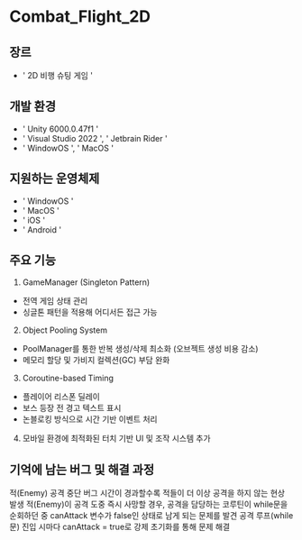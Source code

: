 # Combat_Flight_2D

## 장르
- ' 2D 비행 슈팅 게임 '

## 개발 환경
- ' Unity 6000.0.47f1 '
- ' Visual Studio 2022 ', ' Jetbrain Rider '
- ' WindowOS ', ' MacOS '

## 지원하는 운영체제
- ' WindowOS '
- ' MacOS '
- ' iOS '
- ' Android '

## 주요 기능
1. GameManager (Singleton Pattern)
  - 전역 게임 상태 관리
  - 싱글톤 패턴을 적용해 어디서든 접근 가능

2. Object Pooling System
  - PoolManager를 통한 반복 생성/삭제 최소화 (오브젝트 생성 비용 감소)
  - 메모리 할당 및 가비지 컬렉션(GC) 부담 완화

3. Coroutine-based Timing
  - 플레이어 리스폰 딜레이
  - 보스 등장 전 경고 텍스트 표시
  - 논블로킹 방식으로 시간 기반 이벤트 처리

4. 모바일 환경에 최적화된 터치 기반 UI 및 조작 시스템 추가

## 기억에 남는 버그 및 해결 과정
적(Enemy) 공격 중단 버그
시간이 경과할수록 적들이 더 이상 공격을 하지 않는 현상 발생
적(Enemy)이 공격 도중 즉시 사망할 경우, 공격을 담당하는 코루틴이 while문을 순회하던 중 canAttack 변수가 false인 상태로 남게 되는 문제를 발견
공격 루프(while문) 진입 시마다 canAttack = true로 강제 초기화를 통해 문제 해결
